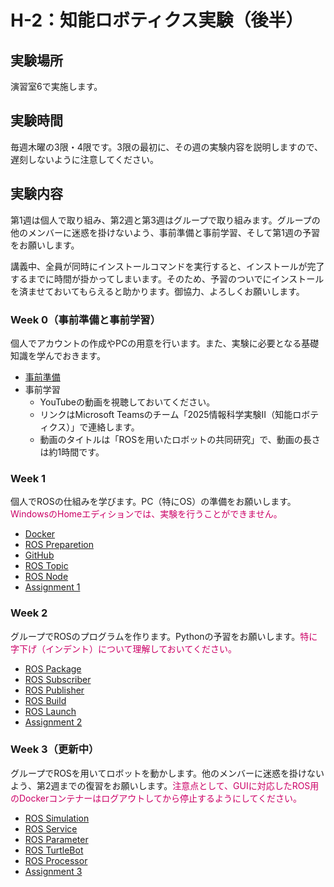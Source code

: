 # H-2：知能ロボティクス実験（後半）

## 実験場所
演習室6で実施します。

## 実験時間
毎週木曜の3限・4限です。3限の最初に、その週の実験内容を説明しますので、遅刻しないように注意してください。

## 実験内容
第1週は個人で取り組み、第2週と第3週はグループで取り組みます。グループの他のメンバーに迷惑を掛けないよう、事前準備と事前学習、そして第1週の予習をお願いします。

講義中、全員が同時にインストールコマンドを実行すると、インストールが完了するまでに時間が掛かってしまいます。そのため、予習のついでにインストールを済ませておいてもらえると助かります。御協力、よろしくお願いします。

### Week 0（事前準備と事前学習）
個人でアカウントの作成やPCの用意を行います。また、実験に必要となる基礎知識を学んでおきます。

- [事前準備](https://stl-apu.github.io/laboratory_experiments/preparetion)
- 事前学習
    - YouTubeの動画を視聴しておいてください。
    - リンクはMicrosoft Teamsのチーム「2025情報科学実験Ⅱ（知能ロボティクス）」で連絡します。
    - 動画のタイトルは「ROSを用いたロボットの共同研究」で、動画の長さは約1時間です。

### Week 1
個人でROSの仕組みを学びます。PC（特にOS）の準備をお願いします。<span style="color: #CC0066;">WindowsのHomeエディションでは、実験を行うことができません。</span>

- [Docker](https://stl-apu.github.io/laboratory_experiments/docker)
- [ROS Preparetion](https://stl-apu.github.io/laboratory_experiments/ros_preparetion)
- [GitHub](https://stl-apu.github.io/laboratory_experiments/github)
- [ROS Topic](https://stl-apu.github.io/laboratory_experiments/ros_topic)
- [ROS Node](https://stl-apu.github.io/laboratory_experiments/ros_node)
- [Assignment 1](https://stl-apu.github.io/laboratory_experiments/assignment1)

### Week 2
グループでROSのプログラムを作ります。Pythonの予習をお願いします。<span style="color: #CC0066;">特に字下げ（インデント）について理解しておいてください。</span>

- [ROS Package](https://stl-apu.github.io/laboratory_experiments/ros_package)
- [ROS Subscriber](https://stl-apu.github.io/laboratory_experiments/ros_subscriber)
- [ROS Publisher](https://stl-apu.github.io/laboratory_experiments/ros_publisher)
- [ROS Build](https://stl-apu.github.io/laboratory_experiments/ros_build)
- [ROS Launch](https://stl-apu.github.io/laboratory_experiments/ros_launch)
- [Assignment 2](https://stl-apu.github.io/laboratory_experiments/assignment2)

### Week 3（更新中）
グループでROSを用いてロボットを動かします。他のメンバーに迷惑を掛けないよう、第2週までの復習をお願いします。<span style="color: #CC0066;">注意点として、GUIに対応したROS用のDockerコンテナーはログアウトしてから停止するようにしてください。</span>

- [ROS Simulation](https://stl-apu.github.io/laboratory_experiments/ros_simulation)
- [ROS Service](https://stl-apu.github.io/laboratory_experiments/ros_service)
- [ROS Parameter](https://stl-apu.github.io/laboratory_experiments/ros_parameter)
- [ROS TurtleBot](https://stl-apu.github.io/laboratory_experiments/ros_turtlebot)
- [ROS Processor](https://stl-apu.github.io/laboratory_experiments/ros_processor)
- [Assignment 3](https://stl-apu.github.io/laboratory_experiments/assignment3)

